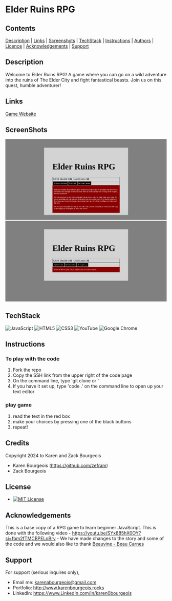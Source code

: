 # Elder Ruins RPG

## Contents

[Description](#description) | 
[Links](#links) | 
[Screenshots](#screenshots) | 
[TechStack](#tech-stack) | 
[Instructions](#instructions) | 
[Authors](#authors) | 
[Licence](#license) | 
[Acknowledgements](#acknowledgements) |
[Support](#support)

## Description

Welcome to Elder Ruins RPG! A game where you can go on a wild adventure into the ruins of The Elder City and fight fantastical beasts. Join us on this quest, humble adventurer!

## Links

[Game Website](https://kzefram.github.io/elder-ruins/)

## ScreenShots

![Home Screen](homescreenshotElder.png)
![PathScreen](pathscreenshotElder.png)
## TechStack

![JavaScript](https://a11ybadges.com/badge?logo=javascript)
![HTML5](https://a11ybadges.com/badge?logo=html5)
![CSS3](https://a11ybadges.com/badge?logo=css3)
![YouTube](https://a11ybadges.com/badge?logo=youtube)
![Google Chrome](https://a11ybadges.com/badge?logo=googlechrome)

## Instructions

### To play with the code
1. Fork the repo
2. Copy the SSH link from the upper right of the code page
3. On the command line, type 'git clone <paste ssh link> or <paste http link>'
4. If you have it set up, type 'code .' on the command line to open up your text editor

### play game
1. read the text in the red box
2. make your choices by pressing one of the black buttons
3. repeat!

## Credits

Copyright 2024 to Karen and Zack Bourgeois
- Karen Bourgeois (https://github.com/zefram)
- Zack Bourgeois

## License

- [![MIT License](https://img.shields.io/badge/License-MIT-green.svg)](/licence.md)

## Acknowledgements

This is a base copy of a RPG game to learn beginner JavaScript. This is done with the following video - https://youtu.be/SYx885hX0OY?si=fbm2fTMCBPELoBrv - We have made changes to the story and some of the code and we would also like to thank [Beauvine - Beau Carnes](https://www.youtube.com/@BeauCarnes)

## Support

For support (serious inquires only), 

- Email me: karenabourgeois@gmail.com  
- Portfolio: http://www.karenbourgeois.rocks 
- LinkedIn: https://www.LinkedIn.com/in/karen0bourgeois 